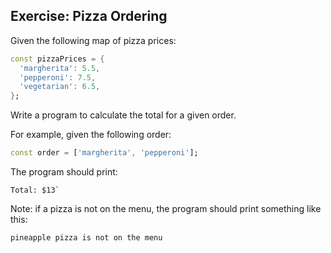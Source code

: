 ## Exercise: Pizza Ordering

Given the following map of pizza prices:

```dart
const pizzaPrices = {
  'margherita': 5.5,
  'pepperoni': 7.5,
  'vegetarian': 6.5,
};
```

Write a program to calculate the total for a given order.

For example, given the following order:

```dart
const order = ['margherita', 'pepperoni'];
```

The program should print:

```
Total: $13`
```

Note: if a pizza is not on the menu, the program should print something like this:

```
pineapple pizza is not on the menu
```